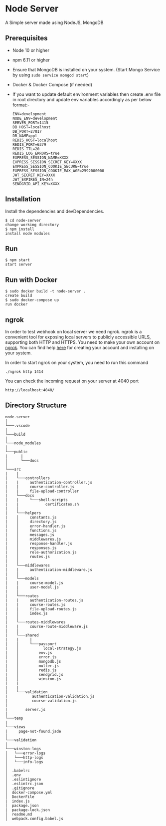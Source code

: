 # Node Server

A Simple server made using NodeJS, MongoDB

## Prerequisites

* Node 10 or higher
* npm 6.11 or higher
* Ensure that MongoDB is installed on your system. (Start Mongo Service by using `sudo service mongod start`)
* Docker & Docker Compose (if needed)
* If you want to update default environment variables then create .env file in root directory and update env variables accordingly as per below format:-

    ```TEXT
    ENV=development
    NODE_ENV=development
    SERVER_PORT=1415
    DB_HOST=localhost
    DB_PORT=27017
    DB_NAME=ppl
    REDIS_HOST=localhost
    REDIS_PORT=6379
    REDIS_TTL=20
    REDIS_LOG_ERRORS=true
    EXPRESS_SESSION_NAME=XXXX
    EXPRESS_SESSION_SECRET_KEY=XXXX
    EXPRESS_SESSION_COOKIE_SECURE=true
    EXPRESS_SESSION_COOKIE_MAX_AGE=2592000000
    JWT_SECRET_KEY=XXXX
    JWT_EXPIRES_IN=24h
    SENDGRID_API_KEY=XXXX
    ```

## Installation

Install the dependencies and devDependencies.

```SH
$ cd node-server
change working directory
$ npm install
install node modules
```

## Run

```SH
$ npm start
start server
```

## Run with Docker

```SH
$ sudo docker build -t node-server .
create build
$ sudo docker-compose up
run docker
```

## ngrok

In order to test webhook on local server we need ngrok. ngrok is a convenient tool for exposing local servers to publicly accessible URLS, supporting both HTTP and HTTPS. You need to make your own account on [ngrok](https://ngrok.com/). You can find help [here](https://dashboard.ngrok.com/get-started) for creating your account and installing on your system.

In order to start ngrok on your system, you need to run this command

```TEXT
./ngrok http 1414
```

You can check the incoming request on your server at 4040 port

```TEXT
http://localhost:4040/
```

## Directory Structure

```JS
node-server
│
└───.vscode
│
└───build
│
└───node_modules
│
└───public
|      |
│      └───docs
│
└───src
|    |
|    └───controllers
|    |     authentication-controller.js
|    |     course-controller.js
|    |     file-upload-controller
|    └───docs
|    |     └───shell-scripts
|    |            certificates.sh
|    │
|    └───helpers
|    │     constants.js
|    │     directory.js
|    │     error-handler.js
|    │     functions.js
|    │     messages.js
|    │     middlewares.js
|    │     response-handler.js
|    │     responses.js
|    │     role-authorization.js
|    │     routes.js
|    │
|    └───middlewares
|    |     authentication-middleware.js
|    │
|    └───models
|    |     course-model.js
|    |     user-model.js
|    │
|    └───routes
|    |     authentication-routes.js
|    |     course-routes.js
|    |     file-upload-routes.js
|    │     index.js
|    │
|    └───routes-middlewares
|    |     course-route-middleware.js
|    │
|    └───shared
|    |     |
|    │     └───passport
|    │           local-strategy.js
|    │         env.js
|    │         error.js
|    │         mongodb.js
|    │         multer.js
|    │         redis.js
|    │         sendgrid.js
|    │         winston.js
|    |
|    |
|    └───validation
|           authentication-validation.js
|           course-validation.js
|
|        server.js
|
└───temp
|
└───views
|     page-not-found.jade
│
└───validation
│
└───winston-logs
│   └───error-logs
│   └───http-logs
│   └───info-logs
│
│  .babelrc
│  .env
│  .eslintignore
│  .eslintrc.json
│  .gitignore
│  docker-compose.yml
│  DockerFile
|  index.js
│  package.json
|  package-lock.json
│  readme.md
│  webpack.config.babel.js
```
